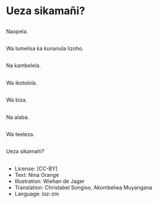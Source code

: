 # Ueza sikamañi?

##
Naopela.

##
Wa lumelisa ka kunanula lizoho.

##
Na kambelela.

##
Wa ikotolola.

##
Wa biza.

##
Na alaba.

##
Wa teeleza.

##
Ueza sikamañi?

##
* License: [CC-BY]
* Text: Nina Orange
* Illustration: Wiehan de Jager
* Translation: Christabel Songiso, Akombelwa Muyangana
* Language: loz-zm
